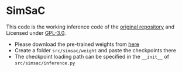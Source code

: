# SimSaC

This code is the working inference code of the [original repository](https://github.com/SAMMiCA/SimSaC) and Licensed under [GPL-3.0](https://github.com/SAMMiCA/SimSaC/blob/main/LICENSE).

- Please download the pre-trained weights from [here](https://drive.google.com/drive/folders/119FRNCyrIXxxYrZi-_kbGrGFiQ1MSkAG)
- Create a folder `src/simsac/weight` and paste the checkpoints there
- The checkpoint loading path can be specified in the `__init__` of `src/simsac/inference.py`